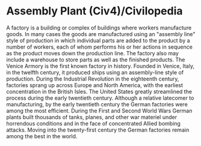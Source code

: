 # Assembly Plant (Civ4)/Civilopedia

A factory is a building or complex of buildings where workers manufacture goods. In many cases the goods are manufactured using an "assembly line" style of production in which individual parts are added to the product by a number of workers, each of whom performs his or her actions in sequence as the product moves down the production line. The factory also may include a warehouse to store parts as well as the finished products. 
The Venice Armory is the first known factory in history. Founded in Venice, Italy, in the twelfth century, it produced ships using an assembly-line style of production. During the Industrial Revolution in the eighteenth century, factories sprang up across Europe and North America, with the earliest concentration in the British Isles. The United States greatly streamlined the process during the early twentieth century. 
Although a relative latecomer to manufacturing, by the early twentieth century the German factories were among the most efficient. During the First and Second World Wars German plants built thousands of tanks, planes, and other war materiel under horrendous conditions and in the face of concentrated Allied bombing attacks. Moving into the twenty-first century the German factories remain among the best in the world.